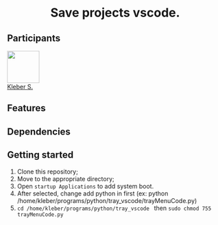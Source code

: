 <h1 align="center">

<br>
Save projects vscode.
</h1>


## Participants

[<img src="https://avatars0.githubusercontent.com/u/15957216?s=460&v=4" width="75px;"/>](https://github.com/DevKleber) <br />
[Kleber S.](https://github.com/DevKleber)
## Features

## Dependencies

## Getting started

1. Clone this repository;
2. Move to the appropriate directory;<br />
3. Open `startup Applications` to add system boot.<br />
4. After selected, change add python in first (ex: python /home/kleber/programs/python/tray_vscode/trayMenuCode.py)
5. `cd /home/kleber/programs/python/tray_vscode ` then `sudo chmod 755 trayMenuCode.py`
